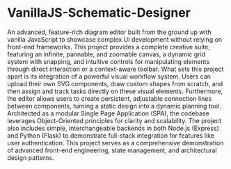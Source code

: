 # VanillaJS-Schematic-Designer
An advanced, feature-rich diagram editor built from the ground up with vanilla JavaScript to showcase complex UI development without relying on front-end frameworks. This project provides a complete creative suite, featuring an infinite, pannable, and zoomable canvas, a dynamic grid system with snapping, and intuitive controls for manipulating elements through direct interaction or a context-aware toolbar.  What sets this project apart is its integration of a powerful visual workflow system. Users can upload their own SVG components, draw custom shapes from scratch, and then assign and track tasks directly on these visual elements. Furthermore, the editor allows users to create persistent, adjustable connection lines between components, turning a static design into a dynamic planning tool.  Architected as a modular Single Page Application (SPA), the codebase leverages Object-Oriented principles for clarity and scalability. The project also includes simple, interchangeable backends in both Node.js (Express) and Python (Flask) to demonstrate full-stack integration for features like user authentication. This project serves as a comprehensive demonstration of advanced front-end engineering, state management, and architectural design patterns.

